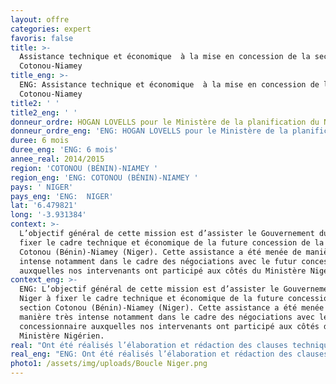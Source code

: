 ```yaml
---
layout: offre
categories: expert
favoris: false
title: >-
  Assistance technique et économique  à la mise en concession de la section
  Cotonou-Niamey
title_eng: >-
  ENG: Assistance technique et économique  à la mise en concession de la section
  Cotonou-Niamey
title2: ' '
title2_eng: ' '
donneur_ordre: HOGAN LOVELLS pour le Ministère de la planification du Niger
donneur_ordre_eng: 'ENG: HOGAN LOVELLS pour le Ministère de la planification du Niger'
duree: 6 mois
duree_eng: 'ENG: 6 mois'
annee_real: 2014/2015
region: 'COTONOU (BÉNIN)-NIAMEY '
region_eng: 'ENG: COTONOU (BÉNIN)-NIAMEY '
pays: ' NIGER'
pays_eng: 'ENG:  NIGER'
lat: '6.479821'
long: '-3.931384'
context: >-
  L’objectif général de cette mission est d’assister le Gouvernement du Niger à
  fixer le cadre technique et économique de la future concession de la section
  Cotonou (Bénin)-Niamey (Niger). Cette assistance a été menée de manière très
  intense notamment dans le cadre des négociations avec le futur concessionnaire
  auxquelles nos intervenants ont participé aux côtés du Ministère Nigérien.
context_eng: >-
  ENG: L’objectif général de cette mission est d’assister le Gouvernement du
  Niger à fixer le cadre technique et économique de la future concession de la
  section Cotonou (Bénin)-Niamey (Niger). Cette assistance a été menée de
  manière très intense notamment dans le cadre des négociations avec le futur
  concessionnaire auxquelles nos intervenants ont participé aux côtés du
  Ministère Nigérien.
real: "Ont été réalisés l’élaboration et rédaction des clauses techniques et économiques du contrat de concession et l’accompagnement du Ministère lors de la mise au point des clauses techniques et économiques avec le concessionnaire jusqu’à la signature du contrat de concession.\r\n\nCette mission a permis la signature du contrat de concession et a valu à Hogan Lovells le prix d’équipe transport et infrastructure de l’année 2015 par l’Africa Legal Award."
real_eng: "ENG: Ont été réalisés l’élaboration et rédaction des clauses techniques et économiques du contrat de concession et l’accompagnement du Ministère lors de la mise au point des clauses techniques et économiques avec le concessionnaire jusqu’à la signature du contrat de concession.\r\n\nCette mission a permis la signature du contrat de concession et a valu à Hogan Lovells le prix d’équipe transport et infrastructure de l’année 2015 par l’Africa Legal Award."
photo1: /assets/img/uploads/Boucle Niger.png
---
```


